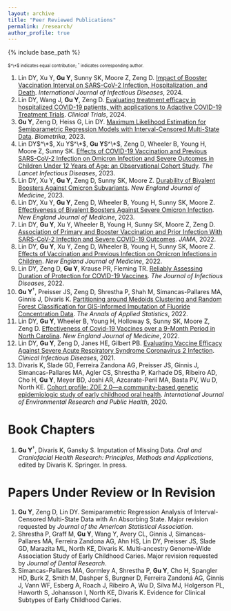 ```yaml
---
layout: archive
title: "Peer Reviewed Publications"
permalink: /research/
author_profile: true
---
```


{% include base_path %}

<sub><sup>$^\*$ indicates equal contribution; $^\dagger$ indicates corresponding author. </sup></sub>
1. Lin DY, Xu Y, **Gu Y**, Sunny SK, Moore Z, Zeng D. [Impact of Booster Vaccination Interval on SARS-CoV-2 Infection, Hospitalization, and Death](https://www.ijidonline.com/article/S1201-9712(24)00155-3/fulltext). *International Journal of Infectious Diseases*, 2024.
1. Lin DY, Wang J, **Gu Y**, Zeng D. [Evaluating treatment efficacy in hospitalized COVID-19 patients, with applications to Adaptive COVID-19 Treatment Trials](https://journals.sagepub.com/doi/full/10.1177/17407745241238443). *Clinical Trials*, 2024.
1. **Gu Y**, Zeng D, Heiss G, Lin DY. [Maximum Likelihood Estimation for Semiparametric Regression Models with Interval-Censored Multi-State Data](https://academic.oup.com/biomet/advance-article/doi/10.1093/biomet/asad073/7449956?utm_source=authortollfreelink&utm_campaign=biomet&utm_medium=email&guestAccessKey=ac6ad3e0-31ff-4cc6-8c69-760080f969f7). *Biometrika*, 2023. 
1. Lin DY$^\*$, Xu Y$^\*$, **Gu Y**$^\*$, Zeng D, Wheeler B, Young H, Moore Z, Sunny SK. [Effects of COVID-19 Vaccination and Previous SARS-CoV-2 Infection on Omicron Infection and Severe Outcomes in Children Under 12 Years of Age: an Observational Cohort Study](https://doi.org/10.1016/S1473-3099(23)00272-4). *The Lancet Infectious Diseases*, 2023.
1. Lin DY, Xu Y, **Gu Y**, Zeng D, Sunny SK, Moore Z. [Durability of Bivalent Boosters Against Omicron Subvariants](https://www.nejm.org/doi/full/10.1056/NEJMc2302462?query=featured_coronavirus). *New England Journal of Medicine*, 2023. 
1. Lin DY, Xu Y, **Gu Y**, Zeng D, Wheeler B, Young H, Sunny SK, Moore Z. [Effectiveness of Bivalent Boosters Against Severe Omicron Infection](https://www.nejm.org/doi/full/10.1056/NEJMc2215471). *New England Journal of Medicine*, 2023.
1. Lin DY, **Gu Y**, Xu Y, Wheeler B, Young H, Sunny SK, Moore Z, Zeng D. [Association of Primary and Booster Vaccination and Prior Infection With SARS-CoV-2 Infection and Severe COVID-19 Outcomes](https://jamanetwork.com/journals/jama/fullarticle/2796893). *JAMA*, 2022.
1. Lin DY, **Gu Y**, Xu Y, Zeng D, Wheeler B, Young H, Sunny SK, Moore Z. [Effects of Vaccination and Previous Infection on Omicron Infections in Children](https://doi.org/10.1056/NEJMc2209371). *New England Journal of Medicine*, 2022. 
1. Lin DY, Zeng D, **Gu Y**, Krause PR, Fleming TR. [Reliably Assessing Duration of Protection for COVID-19 Vaccines](https://academic.oup.com/jid/advance-article/doi/10.1093/infdis/jiac139/6571630). *The Journal of Infectious Diseases*, 2022. 
1. **Gu Y**$^\dagger$, Preisser JS, Zeng D, Shrestha P, Shah M, Simancas-Pallares MA, Ginnis J, Divaris K. [Partitioning around Medoids Clustering and Random Forest Classification for GIS-Informed Imputation of Fluoride Concentration Data](http://dx.doi.org/10.1214/21-AOAS1516). *The Annals of Applied Statistics*, 2022. 
1. Lin DY, **Gu Y**, Wheeler B, Young H, Holloway S, Sunny SK, Moore Z, Zeng D. [Effectiveness of Covid-19 Vaccines over a 9-Month Period in North Carolina](https://www.nejm.org/doi/full/10.1056/NEJMoa2117128). *New England Journal of Medicine*, 2022. 
1. Lin DY, **Gu Y**, Zeng D, Janes HE, Gilbert PB. [Evaluating Vaccine Efficacy Against Severe Acute Respiratory Syndrome Coronavirus 2 Infection](https://doi.org/10.1093/cid/ciab630). *Clinical Infectious Diseases*, 2021.
1. Divaris K, Slade GD, Ferreira Zandona AG, Preisser JS, Ginnis J, Simancas-Pallares MA, Agler CS, Shrestha P, Karhade DS, Ribeiro AD, Cho H, **Gu Y**, Meyer BD, Joshi AR, Azcarate-Peril MA, Basta PV, Wu D, North KE. [Cohort profile: ZOE 2.0—a community-based genetic epidemiologic study of early childhood oral health](https://www.mdpi.com/1660-4601/17/21/8056). *International Journal of Environmental Research and Public Health*, 2020.

Book Chapters
======
1. **Gu Y**$^\dagger$, Divaris K, Gansky S. Imputation of Missing Data. *Oral and Craniofacial Health Research: Principles, Methods and Applications*, edited by Divaris K. Springer. In press.

Papers Under Review or In Revision
======
1. **Gu Y**, Zeng D, Lin DY. Semiparametric Regression Analysis of Interval-Censored Multi-State Data with An Absorbing State. Major revision requested by *Journal of the American Statistical Association*.  
1. Shrestha P, Graff M, **Gu Y**, Wang Y, Avery CL, Ginnis J, Simancas-Pallares MA, Ferreira Zandona AG, Ahn HS, Lin DY, Preisser JS, Slade GD, Marazita ML, North KE, Divaris K. Multi-ancestry Genome-Wide Association Study of Early Childhood Caries. Major revision requested by *Journal of Dental Research*.  
1. Simancas-Pallares MA, Gormley A, Shrestha P, **Gu Y**, Cho H, Spangler HD, Burk Z, Smith M, Dashper S, Burgner D, Ferreira Zandoná AG, Ginnis J, Vann WF, Esberg A, Roach J, Ribeiro A, Wu D, Silva MJ, Holgerson PL, Haworth S, Johansson I, North KE, Divaris K. Evidence for Clinical Subtypes of Early Childhood Caries.  
  
